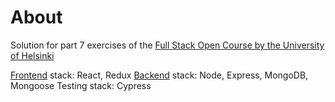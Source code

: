 # About

Solution for part 7 exercises of the [Full Stack Open Course by the University of Helsinki](https://fullstackopen.com/en/part7)

[Frontend](https://github.com/maxupravitelev/fullstackopenhelsinki-bloglist-frontend) stack: React, Redux
[Backend](https://github.com/maxupravitelev/fullstackopenhelsinki-bloglist-backend) stack: Node, Express, MongoDB, Mongoose
Testing stack: Cypress